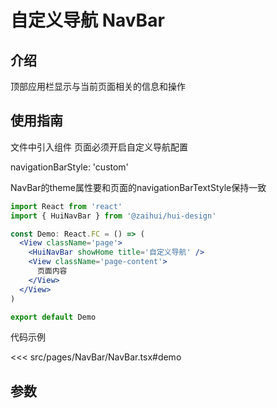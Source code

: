 # 自定义导航 NavBar

## 介绍

顶部应用栏显示与当前页面相关的信息和操作

## 使用指南

文件中引入组件
页面必须开启自定义导航配置

navigationBarStyle: 'custom'

NavBar的theme属性要和页面的navigationBarTextStyle保持一致

```jsx
import React from 'react'
import { HuiNavBar } from '@zaihui/hui-design'

const Demo: React.FC = () => (
  <View className='page'>
    <HuiNavBar showHome title='自定义导航' />
    <View className='page-content'>
      页面内容
    </View>
  </View>
)

export default Demo
```

代码示例

<<< src/pages/NavBar/NavBar.tsx#demo

## 参数

<auto-doc path="components/NavBar/index.tsx" />

<demo-phone page="/pages/NavBar/NavBar" />
